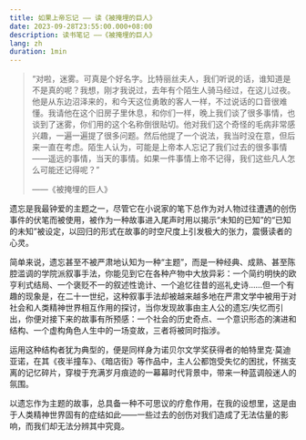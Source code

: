 ```yaml
---
title: 如果上帝忘记 —— 读《被掩埋的巨人》
date: 2023-09-28T23:55:00.000+08:00
description: 读书笔记 ——《被掩埋的巨人》
lang: zh
duration: 1min
---
```


> “对啦，迷雾。可真是个好名字。比特丽丝夫人，我们听说的话，谁知道是不是真的呢？我想，刚才我说过，去年有个陌生人骑马经过，在这儿过夜。他是从东边沼泽来的，和今天这位勇敢的客人一样，不过说话的口音很难懂。我请他在这个旧房子里休息，和你们一样，晚上我们谈了很多事情，也谈到了迷雾，你们用的这个名称倒很贴切。他对我们这个奇怪的毛病非常感兴趣，一遍一遍提了很多问题。然后他提了一个说法，我当时没在意，但后来一直在考虑。陌生人认为，可能是上帝本人忘记了我们过去的很多事情——遥远的事情，当天的事情。如果一件事情上帝不记得，我们这些凡人怎么可能还记得呢？”
>
> ——《被掩埋的巨人》

遗忘是我最钟爱的主题之一，尽管它在小说家的笔下总作为对人物过往遭遇的创伤事件的伏笔而被使用，被作为一种故事进入尾声时用以揭示“未知的已知”的“已知的未知”被设定，以回归的形式在故事的时空尺度上引发极大的张力，震慑读者的心灵。

简单来说，遗忘甚至不被严肃地认知为一种“主题”，而是一种经典、成熟、甚至陈腔滥调的学院派叙事手法，你能见到它在各种产物中大放异彩：一个简约明快的欧亨利式结局、一个褒贬不一的叙述性诡计、一个追忆往昔的巡礼史诗……但一个有趣的现象是，在二十一世纪，这种叙事手法却被越来越多地在严肃文学中被用于对社会和人类精神世界相互作用的探讨，当你发现故事由主人公的遗忘/失忆而引出，你便对接下来的故事有所预感：一个社会的历史奇点、一个意识形态的演进和结构、一个虚构角色人生中的一场变故，三者将被同时指涉。

运用这种结构者犹为典型的，便是同样身为诺贝尔文学奖获得者的帕特里克·莫迪亚诺，在其《夜半撞车》、《暗店街》等作品中，主人公都饱受失忆的困扰，怀揣支离的记忆碎片，穿梭于充满岁月痕迹的一幕幕时代背景中，带来一种蓝调般迷人的氛围。

以遗忘作为主题的故事，总具备一种不可思议的疗愈作用，在我的设想里，这是由于人类精神世界固有的症结如此——一些过去的创伤对我们造成了无法估量的影响，而我们却无法分辨其中究竟。
